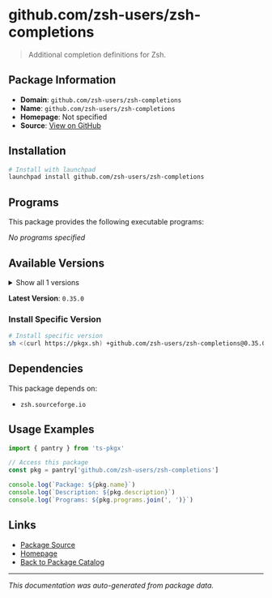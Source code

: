 # github.com/zsh-users/zsh-completions

> Additional completion definitions for Zsh.

## Package Information

- **Domain**: `github.com/zsh-users/zsh-completions`
- **Name**: `github.com/zsh-users/zsh-completions`
- **Homepage**: Not specified
- **Source**: [View on GitHub](https://github.com/pkgxdev/pantry/tree/main/projects/github.com/zsh-users/zsh-completions/package.yml)

## Installation

```bash
# Install with launchpad
launchpad install github.com/zsh-users/zsh-completions
```

## Programs

This package provides the following executable programs:

*No programs specified*

## Available Versions

<details>
<summary>Show all 1 versions</summary>

- `0.35.0`

</details>

**Latest Version**: `0.35.0`

### Install Specific Version

```bash
# Install specific version
sh <(curl https://pkgx.sh) +github.com/zsh-users/zsh-completions@0.35.0 -- $SHELL -i
```

## Dependencies

This package depends on:

- `zsh.sourceforge.io`

## Usage Examples

```typescript
import { pantry } from 'ts-pkgx'

// Access this package
const pkg = pantry['github.com/zsh-users/zsh-completions']

console.log(`Package: ${pkg.name}`)
console.log(`Description: ${pkg.description}`)
console.log(`Programs: ${pkg.programs.join(', ')}`)
```

## Links

- [Package Source](https://github.com/pkgxdev/pantry/tree/main/projects/github.com/zsh-users/zsh-completions/package.yml)
- [Homepage](#)
- [Back to Package Catalog](../../../package-catalog.md)

---

*This documentation was auto-generated from package data.*
